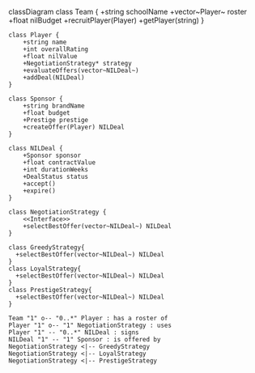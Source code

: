 classDiagram
    class Team {
        +string schoolName
        +vector~Player~ roster
        +float nilBudget
        +recruitPlayer(Player)
        +getPlayer(string)
    }

    class Player {
        +string name
        +int overallRating
        +float nilValue
        +NegotiationStrategy* strategy
        +evaluateOffers(vector~NILDeal~)
        +addDeal(NILDeal)
    }

    class Sponsor {
        +string brandName
        +float budget
        +Prestige prestige
        +createOffer(Player) NILDeal
    }

    class NILDeal {
        +Sponsor sponsor
        +float contractValue
        +int durationWeeks
        +DealStatus status
        +accept()
        +expire()
    }

    class NegotiationStrategy {
        <<Interface>>
        +selectBestOffer(vector~NILDeal~) NILDeal
    }

    class GreedyStrategy{
      +selectBestOffer(vector~NILDeal~) NILDeal
    }
    class LoyalStrategy{
      +selectBestOffer(vector~NILDeal~) NILDeal
    }
    class PrestigeStrategy{
      +selectBestOffer(vector~NILDeal~) NILDeal
    }

    Team "1" o-- "0..*" Player : has a roster of
    Player "1" o-- "1" NegotiationStrategy : uses
    Player "1" -- "0..*" NILDeal : signs
    NILDeal "1" -- "1" Sponsor : is offered by
    NegotiationStrategy <|-- GreedyStrategy
    NegotiationStrategy <|-- LoyalStrategy
    NegotiationStrategy <|-- PrestigeStrategy